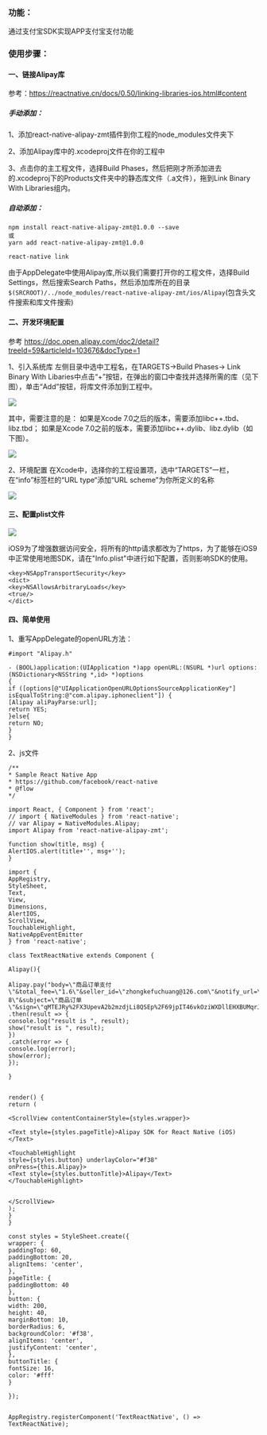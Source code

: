### 功能：
通过支付宝SDK实现APP支付宝支付功能

### 使用步骤：

#### 一、链接Alipay库

参考：https://reactnative.cn/docs/0.50/linking-libraries-ios.html#content

##### 手动添加：
1、添加react-native-alipay-zmt插件到你工程的node_modules文件夹下

2、添加Alipay库中的.xcodeproj文件在你的工程中

3、点击你的主工程文件，选择Build Phases，然后把刚才所添加进去的.xcodeproj下的Products文件夹中的静态库文件（.a文件），拖到Link Binary With Libraries组内。

##### 自动添加：
```
npm install react-native-alipay-zmt@1.0.0 --save
或
yarn add react-native-alipay-zmt@1.0.0

react-native link
```

由于AppDelegate中使用Alipay库,所以我们需要打开你的工程文件，选择Build Settings，然后搜索Search Paths，然后添加库所在的目录`$(SRCROOT)/../node_modules/react-native-alipay-zmt/ios/Alipay`(包含头文件搜索和库文件搜索)

#### 二、开发环境配置
参考
https://doc.open.alipay.com/doc2/detail?treeId=59&articleId=103676&docType=1

1、引入系统库
左侧目录中选中工程名，在TARGETS->Build Phases-> Link Binary With Libaries中点击“+”按钮，在弹出的窗口中查找并选择所需的库（见下图），单击“Add”按钮，将库文件添加到工程中。

![](http://upload-images.jianshu.io/upload_images/2093433-0d20a15bea8a4016.png?imageMogr2/auto-orient/strip%7CimageView2/2/w/1240)

其中，需要注意的是：
如果是Xcode 7.0之后的版本，需要添加libc++.tbd、libz.tbd；
如果是Xcode 7.0之前的版本，需要添加libc++.dylib、libz.dylib（如下图）。

![](http://upload-images.jianshu.io/upload_images/2093433-1610b76227e68f9f.png?imageMogr2/auto-orient/strip%7CimageView2/2/w/1240)


2、环境配置
在Xcode中，选择你的工程设置项，选中“TARGETS”一栏，在“info”标签栏的“URL type“添加“URL scheme”为你所定义的名称

![](http://upload-images.jianshu.io/upload_images/2093433-8677477232f6648d.png?imageMogr2/auto-orient/strip%7CimageView2/2/w/1240)

#### 三、配置plist文件

![](http://upload-images.jianshu.io/upload_images/2093433-784afb58dd0143aa.png?imageMogr2/auto-orient/strip%7CimageView2/2/w/1240)

iOS9为了增强数据访问安全，将所有的http请求都改为了https，为了能够在iOS9中正常使用地图SDK，请在"Info.plist"中进行如下配置，否则影响SDK的使用。
```
<key>NSAppTransportSecurity</key>
<dict>
<key>NSAllowsArbitraryLoads</key>
<true/>
</dict>

```

#### 四、简单使用

1、重写AppDelegate的openURL方法：
```
#import "Alipay.h"

- (BOOL)application:(UIApplication *)app openURL:(NSURL *)url options:(NSDictionary<NSString *,id> *)options
{
if ([options[@"UIApplicationOpenURLOptionsSourceApplicationKey"]   isEqualToString:@"com.alipay.iphoneclient"]) {
[Alipay aliPayParse:url];
return YES;
}else{
return NO;
}
}
```
2、js文件
```
/**
* Sample React Native App
* https://github.com/facebook/react-native
* @flow
*/

import React, { Component } from 'react';
// import { NativeModules } from 'react-native';
// var Alipay = NativeModules.Alipay;
import Alipay from 'react-native-alipay-zmt';

function show(title, msg) {
AlertIOS.alert(title+'', msg+'');
}

import {
AppRegistry,
StyleSheet,
Text,
View,
Dimensions,
AlertIOS,
ScrollView,
TouchableHighlight,
NativeAppEventEmitter
} from 'react-native';

class TextReactNative extends Component {

Alipay(){

Alipay.pay("body=\"商品订单支付\"&total_fee=\"1.6\"&seller_id=\"zhongkefuchuang@126.com\"&notify_url=\"http%3A%2F%2Fweb.jinlb.cn%2Feten%2Fapp%2Fcharge%2Falipay%2Fnotify\"&out_trade_no=\"PO2016081100000014\"&service=\"mobile.securitypay.pay\"&payment_type=\"1\"&partner=\"2088211510687520\"&_input_charset=\"utf-8\"&subject=\"商品订单\"&sign=\"qMTEJRy%2FX3UpevA2b2mzdjLi8QSEp%2F69jpIT46vkOziWXDllEHXBUMqrJXdoAdiS2COodhXkMMwKrEy8FhK2XSQF6fFGsOkcS3duwPuHxsLcq5Q5JqsztWovIekPDvM8e9Yi%2BMzPethaxMQCJluiMuBvU9KBrK%2FlBUq20s2Pa5k%3D\"&sign_type=\"RSA\"")
.then(result => {
console.log("result is ", result);
show("result is ", result);
})
.catch(error => {
console.log(error);
show(error);
});

}


render() {
return (

<ScrollView contentContainerStyle={styles.wrapper}>

<Text style={styles.pageTitle}>Alipay SDK for React Native (iOS)</Text>

<TouchableHighlight
style={styles.button} underlayColor="#f38"
onPress={this.Alipay}>
<Text style={styles.buttonTitle}>Alipay</Text>
</TouchableHighlight>


</ScrollView>
);
}
}

const styles = StyleSheet.create({
wrapper: {
paddingTop: 60,
paddingBottom: 20,
alignItems: 'center',
},
pageTitle: {
paddingBottom: 40
},
button: {
width: 200,
height: 40,
marginBottom: 10,
borderRadius: 6,
backgroundColor: '#f38',
alignItems: 'center',
justifyContent: 'center',
},
buttonTitle: {
fontSize: 16,
color: '#fff'
}

});


AppRegistry.registerComponent('TextReactNative', () => TextReactNative);
```

